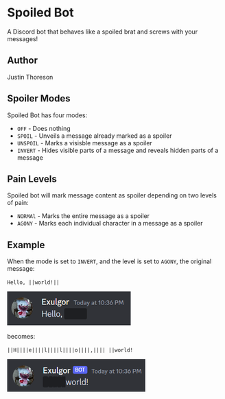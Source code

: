 # **Spoiled Bot**

A Discord bot that behaves like a spoiled brat and screws with your messages!

## **Author**

Justin Thoreson

## **Spoiler Modes**

Spoiled Bot has four modes:
* `OFF` - Does nothing
* `SPOIL` - Unveils a message already marked as a spoiler
* `UNSPOIL` - Marks a visisble message as a spoiler
* `INVERT` - Hides visible parts of a message and reveals hidden parts of a message

## **Pain Levels**

Spoiled bot will mark message content as spoiler depending on two levels of pain:
* `NORMAl` - Marks the entire message as a spoiler 
* `AGONY` - Marks each individual character in a message as a spoiler

## **Example**

When the mode is set to `INVERT`, and the level is set to `AGONY`, the original message:

`Hello, ||world!||`

![](./assets/example-before.png)

becomes:

`||H||||e||||l||||l||||o||||,|||| ||world!`

![](./assets/example-after.png)